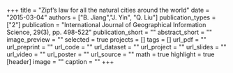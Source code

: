 +++
title = "Zipf’s law for all the natural cities around the world"
date = "2015-03-04"
authors = ["B. Jiang","J. Yin", "Q. Liu"]
publication_types = ["2"]
publication = "International Journal of Geographical Information Science, 29(3), pp. 498-522"
publication_short = ""
abstract_short = ""
image_preview = ""
selected = true
projects = []
tags = []
url_pdf = ""
url_preprint = ""
url_code = ""
url_dataset = ""
url_project = ""
url_slides = ""
url_video = ""
url_poster = ""
url_source = ""
math = true
highlight = true
[header]
image = ""
caption = ""
+++